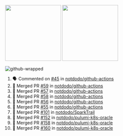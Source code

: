 <a href="https://github.com/notdodo"><img src="https://github-readme-stats.vercel.app/api?username=notdodo&count_private=true&theme=dark" height="180" /></a> <a href="https://github.com/notdodo"><img src="https://github-readme-stats.vercel.app/api/top-langs/?username=notdodo&langs_count=8&theme=dark&hide=tex,java,html,css&layout=compact" height="180" /></a>

![github-wrapped](https://github.com/notdodo/notdodo/assets/6991986/fb310ed4-7b6b-48dd-a447-4c85e6000edb)

<!--START_SECTION:activity-->
1. 🗣 Commented on [#45](https://github.com/notdodo/github-actions/issues/45#issuecomment-2183285637) in [notdodo/github-actions](https://github.com/notdodo/github-actions)
2. 🎉 Merged PR [#59](https://github.com/notdodo/github-actions/pull/59) in [notdodo/github-actions](https://github.com/notdodo/github-actions)
3. 🎉 Merged PR [#57](https://github.com/notdodo/github-actions/pull/57) in [notdodo/github-actions](https://github.com/notdodo/github-actions)
4. 🎉 Merged PR [#58](https://github.com/notdodo/github-actions/pull/58) in [notdodo/github-actions](https://github.com/notdodo/github-actions)
5. 🎉 Merged PR [#56](https://github.com/notdodo/github-actions/pull/56) in [notdodo/github-actions](https://github.com/notdodo/github-actions)
6. 🎉 Merged PR [#55](https://github.com/notdodo/github-actions/pull/55) in [notdodo/github-actions](https://github.com/notdodo/github-actions)
7. 🎉 Merged PR [#101](https://github.com/notdodo/SparkTrail/pull/101) in [notdodo/SparkTrail](https://github.com/notdodo/SparkTrail)
8. 🎉 Merged PR [#152](https://github.com/notdodo/pulumi-k8s-oracle/pull/152) in [notdodo/pulumi-k8s-oracle](https://github.com/notdodo/pulumi-k8s-oracle)
9. 🎉 Merged PR [#158](https://github.com/notdodo/pulumi-k8s-oracle/pull/158) in [notdodo/pulumi-k8s-oracle](https://github.com/notdodo/pulumi-k8s-oracle)
10. 🎉 Merged PR [#160](https://github.com/notdodo/pulumi-k8s-oracle/pull/160) in [notdodo/pulumi-k8s-oracle](https://github.com/notdodo/pulumi-k8s-oracle)
<!--END_SECTION:activity-->
